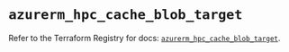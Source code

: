 # `azurerm_hpc_cache_blob_target`

Refer to the Terraform Registry for docs: [`azurerm_hpc_cache_blob_target`](https://registry.terraform.io/providers/hashicorp/azurerm/3.98.0/docs/resources/hpc_cache_blob_target).
